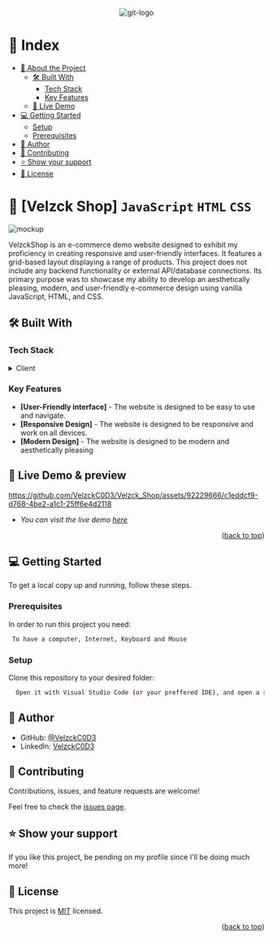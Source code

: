 <a name="readme-top"></a>

<div align="center">
  
  ![git-logo](https://github.com/VelzckC0D3/Velzck_Shop/assets/92229666/e0a9bd85-bf69-4013-a10b-fdadbb0f7d35)

</div>
<!-- TABLE OF CONTENTS -->

# 📗 Index

- [📖 About the Project](#about-project)
  - [🛠 Built With](#built-with)
    - [Tech Stack](#tech-stack)
    - [Key Features](#key-features)
  - [🚀 Live Demo](#live-demo)
- [💻 Getting Started](#getting-started)
  - [Setup](#setup)
  - [Prerequisites](#prerequisites)
- [👥 Author](#author)
- [🤝 Contributing](#contributing)
- [⭐️ Show your support](#support)
- [📝 License](#license)

<!-- PROJECT DESCRIPTION -->

# 📖 [Velzck Shop] `JavaScript` `HTML` `CSS` <a name="about-project"></a>
![mockup](https://github.com/VelzckC0D3/Velzck_Shop/assets/92229666/e2df9ad7-0dcc-470d-9b7e-12637969b2c6)

VelzckShop is an e-commerce demo website designed to exhibit my proficiency in creating responsive and user-friendly interfaces.
It features a grid-based layout displaying a range of products. This project does not include any backend functionality or external API/database connections.
Its primary purpose was to showcase my ability to develop an aesthetically pleasing, modern, and user-friendly e-commerce design using vanilla JavaScript, HTML, and CSS.

## 🛠 Built With <a name="built-with"></a>

### Tech Stack <a name="tech-stack"></a>

<details>
    <summary>Client</summary>
    <ul>
        <li><a href="https://developer.mozilla.org/en-US/docs/Web/JavaScript">JavaScript</a></li>
        <li><a href="https://developer.mozilla.org/en-US/docs/Web/HTML">HTML</a></li>
        <li><a href="https://developer.mozilla.org/en-US/docs/Web/CSS">CSS</a></li>
    </ul>
  </details>

<!-- Features -->

### Key Features <a name="key-features"></a>

- **[User-Friendly interface]** - The website is designed to be easy to use and navigate.
- **[Responsive Design]** - The website is designed to be responsive and work on all devices.
- **[Modern Design]** - The website is designed to be modern and aesthetically pleasing

<!-- LIVE DEMO -->

## 🚀 Live Demo & preview <a name="live-demo"></a>

https://github.com/VelzckC0D3/Velzck_Shop/assets/92229666/c1eddcf9-d768-4be2-a1c1-25ff6e4d2118


- _You can visit the live demo [here](https://velzckshop.netlify.app/)_
<p align="right">(<a href="#readme-top">back to top</a>)</p>

<!-- GETTING STARTED -->

## 💻 Getting Started <a name="getting-started"></a>

To get a local copy up and running, follow these steps.

### Prerequisites

In order to run this project you need:

```sh
 To have a computer, Internet, Keyboard and Mouse
```

### Setup

Clone this repository to your desired folder:

```sh
  Open it with Visual Studio Code (or your preffered IDE), and open a server with "LiveServer".
```

<!-- AUTHOR -->

## 👥 Author <a name="author"></a>

- GitHub: [@VelzckC0D3](https://github.com/VelzckC0D3)
- LinkedIn: [VelzckC0D3](https://www.linkedin.com/in/velzckcode/)


<!-- CONTRIBUTING -->

## 🤝 Contributing <a name="contributing"></a>

Contributions, issues, and feature requests are welcome!

Feel free to check the [issues page](../../issues/).

<!-- SUPPORT -->

## ⭐️ Show your support <a name="support"></a>

If you like this project, be pending on my profile since I'll be doing much more!

<!-- LICENSE -->

## 📝 License <a name="license"></a>

This project is [MIT](./LICENSE) licensed.

<p align="right">(<a href="#readme-top">back to top</a>)</p>
